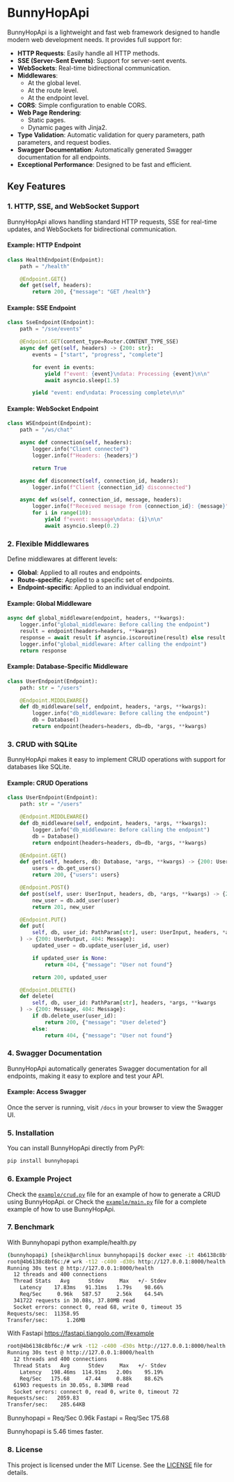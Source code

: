 # BunnyHopApi

BunnyHopApi is a lightweight and fast web framework designed to handle modern web development needs. It provides full support for:

- **HTTP Requests**: Easily handle all HTTP methods.
- **SSE (Server-Sent Events)**: Support for server-sent events.
- **WebSockets**: Real-time bidirectional communication.
- **Middlewares**: 
  - At the global level.
  - At the route level.
  - At the endpoint level.
- **CORS**: Simple configuration to enable CORS.
- **Web Page Rendering**:
  - Static pages.
  - Dynamic pages with Jinja2.
- **Type Validation**: Automatic validation for query parameters, path parameters, and request bodies.
- **Swagger Documentation**: Automatically generated Swagger documentation for all endpoints.
- **Exceptional Performance**: Designed to be fast and efficient.

## Key Features

### 1. HTTP, SSE, and WebSocket Support
BunnyHopApi allows handling standard HTTP requests, SSE for real-time updates, and WebSockets for bidirectional communication.

#### Example: HTTP Endpoint
```python
class HealthEndpoint(Endpoint):
    path = "/health"

    @Endpoint.GET()
    def get(self, headers):
        return 200, {"message": "GET /health"}
```

#### Example: SSE Endpoint
```python
class SseEndpoint(Endpoint):
    path = "/sse/events"

    @Endpoint.GET(content_type=Router.CONTENT_TYPE_SSE)
    async def get(self, headers) -> {200: str}:
        events = ["start", "progress", "complete"]

        for event in events:
            yield f"event: {event}\ndata: Processing {event}\n\n"
            await asyncio.sleep(1.5)

        yield "event: end\ndata: Processing complete\n\n"
```

#### Example: WebSocket Endpoint
```python
class WSEndpoint(Endpoint):
    path = "/ws/chat"

    async def connection(self, headers):
        logger.info("Client connected")
        logger.info(f"Headers: {headers}")

        return True

    async def disconnect(self, connection_id, headers):
        logger.info(f"Client {connection_id} disconnected")

    async def ws(self, connection_id, message, headers):
        logger.info(f"Received message from {connection_id}: {message}")
        for i in range(10):
            yield f"event: message\ndata: {i}\n\n"
            await asyncio.sleep(0.2)
```

### 2. Flexible Middlewares
Define middlewares at different levels:
- **Global**: Applied to all routes and endpoints.
- **Route-specific**: Applied to a specific set of endpoints.
- **Endpoint-specific**: Applied to an individual endpoint.

#### Example: Global Middleware
```python
async def global_middleware(endpoint, headers, **kwargs):
    logger.info("global_middleware: Before calling the endpoint")
    result = endpoint(headers=headers, **kwargs)
    response = await result if asyncio.iscoroutine(result) else result
    logger.info("global_middleware: After calling the endpoint")
    return response
```

#### Example: Database-Specific Middleware
```python
class UserEndpoint(Endpoint):
    path: str = "/users"

    @Endpoint.MIDDLEWARE()
    def db_middleware(self, endpoint, headers, *args, **kwargs):
        logger.info("db_middleware: Before calling the endpoint")
        db = Database()
        return endpoint(headers=headers, db=db, *args, **kwargs)
```

### 3. CRUD with SQLite
BunnyHopApi makes it easy to implement CRUD operations with support for databases like SQLite.

#### Example: CRUD Operations
```python
class UserEndpoint(Endpoint):
    path: str = "/users"

    @Endpoint.MIDDLEWARE()
    def db_middleware(self, endpoint, headers, *args, **kwargs):
        logger.info("db_middleware: Before calling the endpoint")
        db = Database()
        return endpoint(headers=headers, db=db, *args, **kwargs)

    @Endpoint.GET()
    def get(self, headers, db: Database, *args, **kwargs) -> {200: UserList}:
        users = db.get_users()
        return 200, {"users": users}

    @Endpoint.POST()
    def post(self, user: UserInput, headers, db, *args, **kwargs) -> {201: UserOutput}:
        new_user = db.add_user(user)
        return 201, new_user

    @Endpoint.PUT()
    def put(
        self, db, user_id: PathParam[str], user: UserInput, headers, *args, **kwargs
    ) -> {200: UserOutput, 404: Message}:
        updated_user = db.update_user(user_id, user)

        if updated_user is None:
            return 404, {"message": "User not found"}

        return 200, updated_user

    @Endpoint.DELETE()
    def delete(
        self, db, user_id: PathParam[str], headers, *args, **kwargs
    ) -> {200: Message, 404: Message}:
        if db.delete_user(user_id):
            return 200, {"message": "User deleted"}
        else:
            return 404, {"message": "User not found"}
```

### 4. Swagger Documentation
BunnyHopApi automatically generates Swagger documentation for all endpoints, making it easy to explore and test your API.

#### Example: Access Swagger
Once the server is running, visit `/docs` in your browser to view the Swagger UI.

### 5. Installation

You can install BunnyHopApi directly from PyPI:

```bash
pip install bunnyhopapi
```

### 6. Example Project

Check the [`example/crud.py`](https://github.com/rroblf01/bunnyhopapi/blob/main/example/crud.py) file for an example of how to generate a CRUD using BunnyHopApi.
or
Check the [`example/main.py`](https://github.com/rroblf01/bunnyhopapi/blob/main/example/main.py) file for a complete example of how to use BunnyHopApi.

### 7. Benchmark
With Bunnyhopapi python example/health.py
```bash
(bunnyhopapi) [sheik@archlinux bunnyhopapi]$ docker exec -it 4b6138c8bf6c bash
root@4b6138c8bf6c:/# wrk -t12 -c400 -d30s http://127.0.0.1:8000/health    
Running 30s test @ http://127.0.0.1:8000/health
  12 threads and 400 connections
  Thread Stats   Avg      Stdev     Max   +/- Stdev
    Latency    17.83ms   91.31ms   1.79s    98.66%
    Req/Sec     0.96k   587.57     2.56k    64.54%
  341722 requests in 30.08s, 37.80MB read
  Socket errors: connect 0, read 68, write 0, timeout 35
Requests/sec:  11358.95
Transfer/sec:      1.26MB
```

With Fastapi https://fastapi.tiangolo.com/#example
```bash
root@4b6138c8bf6c:/# wrk -t12 -c400 -d30s http://127.0.0.1:8000/health
Running 30s test @ http://127.0.0.1:8000/health
  12 threads and 400 connections
  Thread Stats   Avg      Stdev     Max   +/- Stdev
    Latency   198.46ms  114.91ms   2.00s    95.19%
    Req/Sec   175.68     47.44     0.88k    88.62%
  61903 requests in 30.05s, 8.38MB read
  Socket errors: connect 0, read 0, write 0, timeout 72
Requests/sec:   2059.83
Transfer/sec:    285.64KB
```

Bunnyhopapi = Req/Sec 0.96k 
Fastapi = Req/Sec 175.68

Bunnyhopapi is 5.46 times faster.

### 8. License

This project is licensed under the MIT License. See the [LICENSE](LICENSE) file for details.